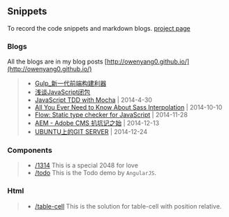 Snippets
--------

To record the code snippets and markdown blogs. [project page](http://owenyang0.github.io/Snippets)

### Blogs
All the blogs are in my blog posts [http://owenyang0.github.io/](http://owenyang0.github.io/)
> * [Gulp_新一代前端构建利器](blogs/technique/Gulp_新一代前端构建利器.md)
> * [浅谈JavaScript闭包](blogs/technique/浅谈JavaScript闭包.md)
> * [JavaScript TDD with Mocha](blogs/technique/JavaScript%20TDD%20with%20Mocha.md) | 2014-4-30
> * [All You Ever Need to Know About Sass Interpolation](blogs/technique/你需要知道的Sass插值.md) | 2014-10-10
> * [Flow: Static type checker for JavaScript](blogs/technique/Flow_Static%20type%20checker%20for%20JavaScript.md) | 2014-11-28
> * [AEM - Adobe CMS 扒坑记之始](blogs/technique/AEM%20-%20Adobe%20CMS%20扒坑记之始.MD) | 2014-12-13
> * [UBUNTU上的GIT SERVER](blogs/technique/Ubuntu上的Git%20Server.md) | 2014-12-24

### Components
> * [/1314](http://owenyang0.github.io/Snippets/component/1314)
This is a special 2048 for love
> * [/todo](http://owenyang0.github.io/Snippets/component/todo)
This is the Todo demo by `AngularJS`.

### Html
> * [/table-cell](http://owenyang0.github.io/Snippets/html/table-cell)
This is the solution for table-cell with position relative.
